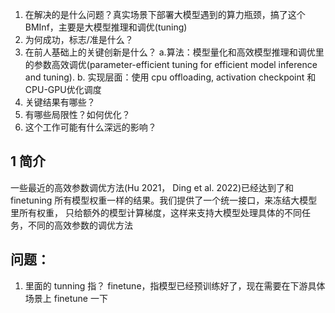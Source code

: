 1. 在解决的是什么问题？真实场景下部署大模型遇到的算力瓶颈，搞了这个 BMInf，主要是大模型推理和调优(tuning)
2. 为何成功，标志/准是什么？
3. 在前人基础上的关键创新是什么？ a.算法：模型量化和高效模型推理和调优里的参数高效调优(parameter-efficient tuning for efficient model inference and tuning). b. 实现层面：使用 cpu offloading, activation checkpoint 和 CPU-GPU优化调度
4. 关键结果有哪些？
5. 有哪些局限性？如何优化？
6. 这个工作可能有什么深远的影响？

## 1 简介
一些最近的高效参数调优方法(Hu 2021， Ding et al. 2022)已经达到了和finetuning 所有模型权重一样的结果。我们提供了一个统一接口，来冻结大模型里所有权重，
只给额外的模型计算梯度，这样来支持大模型处理具体的不同任务，不同的高效参数的调优方法

## 问题：
1. 里面的 tunning 指？ finetune，指模型已经预训练好了，现在需要在下游具体场景上 finetune 一下
